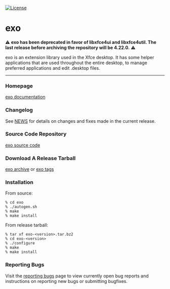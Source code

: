 [![License](https://img.shields.io/badge/License-GPL%20v2-blue.svg)](https://gitlab.xfce.org/xfce/exo/COPYING)

# exo

⚠️ **exo has been deprecated in favor of libxfce4ui and libxfce4util. The last
release before archiving the repository will be 4.22.0.** ⚠️

exo is an extension library used in the Xfce desktop. It has some helper
applications that are used throughout the entire desktop, to manage preferred 
applications and edit .desktop files.

----

### Homepage

[exo documentation](https://docs.xfce.org/xfce/exo/start)

### Changelog

See [NEWS](https://gitlab.xfce.org/xfce/exo/-/blob/master/NEWS) for details on changes and fixes made in the current release.

### Source Code Repository

[exo source code](https://gitlab.xfce.org/xfce/exo)

### Download A Release Tarball

[exo archive](https://archive.xfce.org/src/xfce/exo)
    or
[exo tags](https://gitlab.xfce.org/xfce/exo/-/tags)

### Installation

From source: 

    % cd exo
    % ./autogen.sh
    % make
    % make install

From release tarball:

    % tar xf exo-<version>.tar.bz2
    % cd exo-<version>
    % ./configure
    % make
    % make install

### Reporting Bugs

Visit the [reporting bugs](https://docs.xfce.org/xfce/exo/bugs) page to view currently open bug reports and instructions on reporting new bugs or submitting bugfixes.

